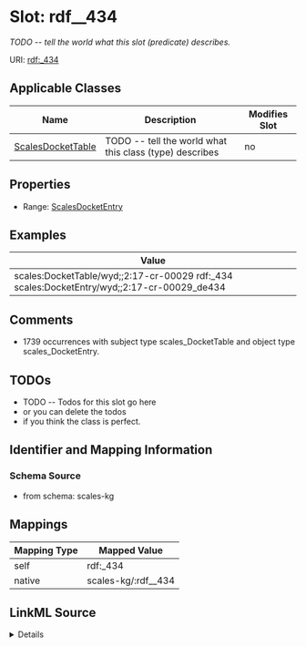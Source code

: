 

# Slot: rdf__434


_TODO -- tell the world what this slot (predicate) describes._





URI: [rdf:_434](http://www.w3.org/1999/02/22-rdf-syntax-ns#_434)



<!-- no inheritance hierarchy -->





## Applicable Classes

| Name | Description | Modifies Slot |
| --- | --- | --- |
| [ScalesDocketTable](../classes/ScalesDocketTable.md) | TODO -- tell the world what this class (type) describes |  no  |







## Properties

* Range: [ScalesDocketEntry](../classes/ScalesDocketEntry.md)






## Examples

| Value |
| --- |
| scales:DocketTable/wyd;;2:17-cr-00029 rdf:_434 scales:DocketEntry/wyd;;2:17-cr-00029_de434 |

## Comments

* 1739 occurrences with subject type scales_DocketTable and object type scales_DocketEntry.

## TODOs

* TODO -- Todos for this slot go here
* or you can delete the todos
* if you think the class is perfect.

## Identifier and Mapping Information







### Schema Source


* from schema: scales-kg




## Mappings

| Mapping Type | Mapped Value |
| ---  | ---  |
| self | rdf:_434 |
| native | scales-kg/:rdf__434 |




## LinkML Source

<details>
```yaml
name: rdf__434
description: TODO -- tell the world what this slot (predicate) describes.
todos:
- TODO -- Todos for this slot go here
- or you can delete the todos
- if you think the class is perfect.
comments:
- 1739 occurrences with subject type scales_DocketTable and object type scales_DocketEntry.
examples:
- value: scales:DocketTable/wyd;;2:17-cr-00029 rdf:_434 scales:DocketEntry/wyd;;2:17-cr-00029_de434
from_schema: scales-kg
rank: 1000
slot_uri: rdf:_434
alias: rdf__434
domain_of:
- scales_DocketTable
range: scales_DocketEntry

```
</details>
